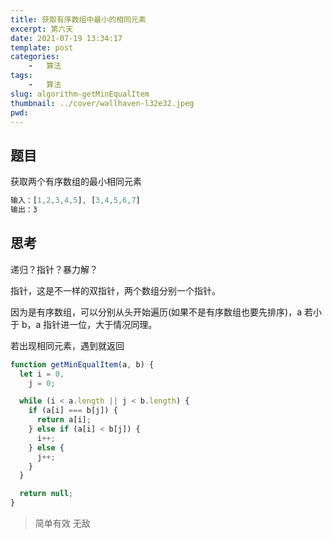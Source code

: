 ```yaml
---
title: 获取有序数组中最小的相同元素
excerpt: 第六天
date: 2021-07-19 13:34:17
template: post
categories:
	-	算法
tags: 
	-	算法
slug: algorithm-getMinEqualItem
thumbnail: ../cover/wallhaven-l32e32.jpeg
pwd: 
---
```


## 题目

获取两个有序数组的最小相同元素

```js
输入：[1,2,3,4,5], [3,4,5,6,7]
输出：3
```

## 思考

递归？指针？暴力解？

指针，这是不一样的双指针，两个数组分别一个指针。

因为是有序数组，可以分别从头开始遍历(如果不是有序数组也要先排序)，a 若小于 b，a 指针进一位，大于情况同理。

若出现相同元素，遇到就返回

```js
function getMinEqualItem(a, b) {
  let i = 0,
    j = 0;

  while (i < a.length || j < b.length) {
    if (a[i] === b[j]) {
      return a[i];
    } else if (a[i] < b[j]) {
      i++;
    } else {
      j++;
    }
  }

  return null;
}
```

> 简单有效 无敌
